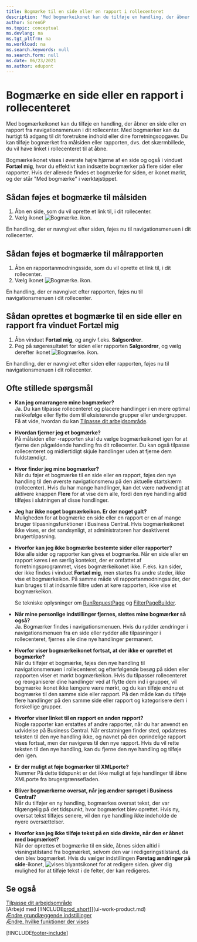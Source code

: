 ```yaml
---
title: Bogmærke til en side eller en rapport i rollecenteret
description: 'Med bogmærkeikonet kan du tilføje en handling, der åbner en side eller en rapport fra navigationsmenuen i dit rollecenter.'
author: SorenGP
ms.topic: conceptual
ms.devlang: na
ms.tgt_pltfrm: na
ms.workload: na
ms.search.keywords: null
ms.search.form: null
ms.date: 06/23/2021
ms.author: edupont
---
```


# <a name="bookmark-a-page-or-report-on-your-role-center"></a>Bogmærke en side eller en rapport i rollecenteret
Med bogmærkeikonet kan du tilføje en handling, der åbner en side eller en rapport fra navigationsmenuen i dit rollecenter. Med bogmærker kan du hurtigt få adgang til dit foretrukne indhold eller dine forretningsopgaver. Du kan tilføje bogmærket fra målsiden eller rapporten, dvs. det skærmbillede, du vil have linket i rollecenteret til at åbne.

Bogmærkeikonet vises i øverste højre hjørne af en side og også i vinduet **Fortæl mig**, hvor du effektivt kan indsætte bogmærker på flere sider eller rapporter. Hvis der allerede findes et bogmærke for siden, er ikonet mørkt, og der står "Med bogmærke" i værktøjstippet.

## <a name="to-bookmark-the-target-page"></a>Sådan føjes et bogmærke til målsiden
1. Åbn en side, som du vil oprette et link til, i dit rollecenter.
2. Vælg ikonet ![Bogmærke.](media/ui_bookmark_icon.png "Bogmærke") ikon.

En handling, der er navngivet efter siden, føjes nu til navigationsmenuen i dit rollecenter.

## <a name="to-bookmark-the-target-report"></a>Sådan føjes et bogmærke til målrapporten
1. Åbn en rapportanmodningsside, som du vil oprette et link til, i dit rollecenter.
2. Vælg ikonet ![Bogmærke.](media/ui_bookmark_icon.png "Bogmærke") ikon.

En handling, der er navngivet efter rapporten, føjes nu til navigationsmenuen i dit rollecenter.

## <a name="to-bookmark-a-page-or-report-from-the-tell-me-window"></a>Sådan oprettes et bogmærke til en side eller en rapport fra vinduet Fortæl mig
1. Åbn vinduet **Fortæl mig**, og angiv f.eks. **Salgsordrer**.
2. Peg på søgeresultatet for siden eller rapporten **Salgsordrer**, og vælg derefter ikonet ![Bogmærke.](media/ui_bookmark_icon.png "Bogmærke") ikon.

En handling, der er navngivet efter siden eller rapporten, føjes nu til navigationsmenuen i dit rollecenter.


## <a name="frequently-asked-questions"></a>Ofte stillede spørgsmål

- **Kan jeg omarrangere mine bogmærker?**  
Ja. Du kan tilpasse rollecenteret og placere handlinger i en mere optimal rækkefølge eller flytte dem til eksisterende grupper eller undergrupper.  
Få at vide, hvordan du kan [Tilpasse dit arbejdsområde](ui-personalization-user.md).

- **Hvordan fjerner jeg et bogmærke?**  
På målsiden eller -rapporten skal du vælge bogmærkeikonet igen for at fjerne den pågældende handling fra dit rollecenter. Du kan også tilpasse rollecenteret og midlertidigt skjule handlinger uden at fjerne dem fuldstændigt.

- **Hvor finder jeg mine bogmærker?**  
Når du føjer et bogmærke til en side eller en rapport, føjes den nye handling til den øverste navigationsmenu på den aktuelle startskærm (rollecenter). Hvis du har mange handlinger, kan det være nødvendigt at aktivere knappen **Flere** for at vise dem alle, fordi den nye handling altid tilføjes i slutningen af disse handlinger.
<!-- Should we add a screenshot here? -->

- **Jeg har ikke noget bogmærkeikon. Er der noget galt?**  
Muligheden for at bogmærke en side eller en rapport er en af mange bruger tilpasningsfunktioner i Business Central. Hvis bogmærkeikonet ikke vises, er det sandsynligt, at administratoren har deaktiveret brugertilpasning.

- **Hvorfor kan jeg ikke bogmærke bestemte sider eller rapporter?**  
Ikke alle sider og rapporter kan gives et bogmærke. Når en side eller en rapport køres i en særlig kontekst, der er omfattet af forretningsprogrammet, vises bogmærkeikonet ikke. F.eks. kan sider, der ikke findes i vinduet **Fortæl mig**, men startes fra andre steder, ikke vise et bogmærkeikon. På samme måde vil rapportanmodningssider, der kun bruges til at indsamle filtre uden at køre rapporten, ikke vise et bogmærkeikon.

  Se tekniske oplysninger om [RunRequestPage](/dynamics365/business-central/dev-itpro/developer/methods-auto/report/reportinstance-runrequestpage-method) og [FilterPageBuilder](/dynamics365/business-central/dev-itpro/developer/methods-auto/filterpagebuilder/filterpagebuilder-data-type).

- **Når mine personlige indstillinger fjernes, slettes mine bogmærker så også?**  
Ja. Bogmærker findes i navigationsmenuen. Hvis du rydder ændringer i navigationsmenuen fra en side eller rydder alle tilpasninger i rollecenteret, fjernes alle dine nye handlinger permanent.

- **Hvorfor viser bogmærkeikonet fortsat, at der ikke er oprettet et bogmærke?**  
Når du tilføjer et bogmærke, føjes den nye handling til navigationsmenuen i rollecenteret og efterfølgende besøg på siden eller rapporten viser et mørkt bogmærkeikon. Hvis du tilpasser rollecenteret og reorganiserer dine handlinger ved at flytte dem ind i grupper, vil bogmærke ikonet ikke længere være mørkt, og du kan tilføje endnu et bogmærke til den samme side eller rapport. På den måde kan du tilføje flere handlinger på den samme side eller rapport og kategorisere dem i forskellige grupper.

- **Hvorfor viser linket til en rapport en anden rapport?**  
Nogle rapporter kan erstattes af andre rapporter, når du har anvendt en udvidelse på Business Central. Når erstatningen finder sted, opdateres teksten til den nye handling ikke, og navnet på den oprindelige rapport vises fortsat, men der navigeres til den nye rapport. Hvis du vil rette teksten til den nye handling, kan du fjerne den nye handling og tilføje den igen.
<!-- For more information on report substitution, see this link UNAVAILABLE AT THIS TIME -->

- **Er der muligt at føje bogmærker til XMLporte?**  
Nummer På dette tidspunkt er det ikke muligt at føje handlinger til åbne XMLporte fra brugergrænsefladen.

- **Bliver bogmærkerne oversat, når jeg ændrer sproget i Business Central?**  
Når du tilføjer en ny handling, bogmærkes oversat tekst, der var tilgængelig på det tidspunkt, hvor bogmærket blev oprettet. Hvis ny, oversat tekst tilføjes senere, vil den nye handling ikke indeholde de nyere oversættelser.

- **Hvorfor kan jeg ikke tilføje tekst på en side direkte, når den er åbnet med bogmærket?**<br> Når der oprettes et bogmærke til en side, åbnes siden altid i visningstilstand fra bogmærket, selvom den var i redigeringstilstand, da den blev bogmærket. Hvis du vælger indstillingen **Foretag ændringer på side**-ikonet, ![vises blyantsikonet for at redigere siden.](media/edit-pencil.png) giver dig mulighed for at tilføje tekst i de felter, der kan redigeres.


## <a name="see-also"></a>Se også
[Tilpasse dit arbejdsområde](ui-personalization-user.md)  
[Arbejd med [!INCLUDE[prod_short](includes/prod_short.md)]](ui-work-product.md)  
[Ændre grundlæggende indstillinger](ui-change-basic-settings.md)  
[Ændre, hvilke funktioner der vises](ui-experiences.md)  


[!INCLUDE[footer-include](includes/footer-banner.md)]
